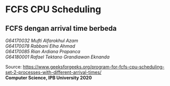 # FCFS CPU Scheduling #
## FCFS dengan arrival time berbeda ##

_G64170032	Mufti Alfarokhul Azam <br>
G64170078	Rabbani Elha Ahmad <br>
G64170085	Rian Ardiana Prapanca <br>
G64180001	Rafael Tektano Grandiawan Eknanda_ <br>

Source: https://www.geeksforgeeks.org/program-for-fcfs-cpu-scheduling-set-2-processes-with-different-arrival-times/ <br>
**Computer Science, IPB University 2020**
